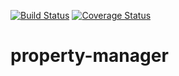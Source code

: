 [![Build Status](https://travis-ci.org/shrutijalewar/property-manager.svg)](https://travis-ci.org/shrutijalewar/property-manager)
[![Coverage Status](https://coveralls.io/repos/shrutijalewar/property-manager/badge.png)](https://coveralls.io/r/shrutijalewar/property-manager)

property-manager
================
